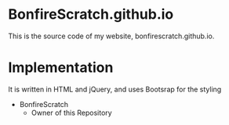 # BonfireScratch.github.io
This is the source code of my website, bonfirescratch.github.io.

# Implementation
It is written in HTML and jQuery, and uses Bootsrap for the styling

- BonfireScratch
    - Owner of this Repository
